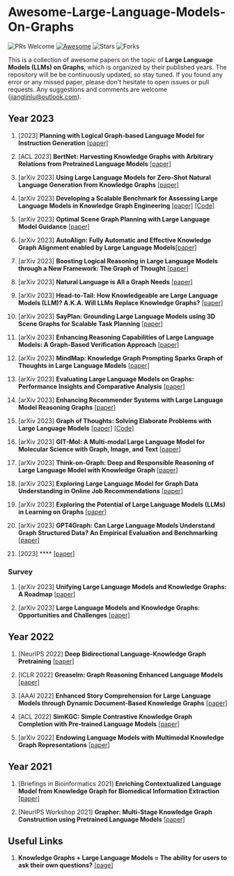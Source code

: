 # Awesome-Large-Language-Models-On-Graphs
 
 ![PRs Welcome](https://img.shields.io/badge/PRs-Welcome-green)  [![Awesome](https://awesome.re/badge.svg)](https://awesome.re) ![Stars](https://img.shields.io/github/stars/Jianglin954/awesome-large-language-models-on-graphs?color=yellow)  ![Forks](https://img.shields.io/github/forks/Jianglin954/awesome-large-language-models-on-graphs?color=blue&label=Fork)
 

 This is a collection of awesome papers on the topic of **Large Language Models (LLMs) on Graphs**, which is organized by their published years. The repository will be be continuously updated, so stay tuned. If you found any error or any missed paper, please don't hesitate to open issues or pull requests. Any suggestions and comments are welcome (jianglinlu@outlook.com).
 
 
## Year 2023

1. [2023] **Planning with Logical Graph-based Language Model for Instruction Generation** [[paper]](https://arxiv.org/pdf/2308.13782.pdf)

1. [ACL 2023] **BertNet: Harvesting Knowledge Graphs with Arbitrary Relations from Pretrained Language Models** [[paper]](https://aclanthology.org/2023.findings-acl.309.pdf)

1. [arXiv 2023] **Using Large Language Models for Zero-Shot Natural Language Generation from Knowledge Graphs** [[paper]](https://arxiv.org/pdf/2307.07312.pdf)

1. [arXiv 2023] **Developing a Scalable Benchmark for Assessing Large Language Models in Knowledge Graph Engineering** [[paper]](https://arxiv.org/pdf/2308.16622.pdf) [[Code]](https://github.com/AKSW/LLM-KG-Bench)

1. [arXiv 2023] **Optimal Scene Graph Planning with Large Language Model Guidance** [[paper]](https://arxiv.org/pdf/2309.09182.pdf)

1. [arXiv 2023] **AutoAlign: Fully Automatic and Effective Knowledge Graph Alignment enabled by Large Language Models**[[paper]](https://arxiv.org/pdf/2307.11772.pdf)

1. [arXiv 2023] **Boosting Logical Reasoning in Large Language Models through a New Framework: The Graph of Thought** [[paper]](https://arxiv.org/pdf/2308.08614.pdf)

1. [arXiv 2023] **Natural Language is All a Graph Needs** [[paper]](https://arxiv.org/pdf/2308.07134.pdf)

1. [arXiv 2023] **Head-to-Tail: How Knowledgeable are Large Language Models (LLM)? A.K.A. Will LLMs Replace Knowledge Graphs?** [[paper]](https://arxiv.org/pdf/2308.10168.pdf)

1. [arXiv 2023] **SayPlan: Grounding Large Language Models using 3D Scene Graphs for Scalable Task Planning** [[paper]](https://arxiv.org/pdf/2307.06135.pdf)

1. [arXiv 2023] **Enhancing Reasoning Capabilities of Large Language Models: A Graph-Based Verification Approach** [[paper]](https://arxiv.org/pdf/2308.09267.pdf)

1. [arXiv 2023] **MindMap: Knowledge Graph Prompting Sparks Graph of Thoughts in Large Language Models** [[paper]](https://arxiv.org/pdf/2308.09729.pdf)

1. [arXiv 2023] **Evaluating Large Language Models on Graphs: Performance Insights and Comparative Analysis** [[paper]](https://arxiv.org/pdf/2308.11224.pdf)

1. [arXiv 2023] **Enhancing Recommender Systems with Large Language Model Reasoning Graphs** [[paper]](https://arxiv.org/pdf/2308.10835.pdf)

1. [arXiv 2023] **Graph of Thoughts: Solving Elaborate Problems with Large Language Models** [[paper]](https://arxiv.org/pdf/2308.09687.pdf) [[Code]]()

1. [arXiv 2023] **GIT-Mol: A Multi-modal Large Language Model for Molecular Science with Graph, Image, and Text** [[paper]](https://arxiv.org/pdf/2308.06911.pdf)

1. [arXiv 2023] **Think-on-Graph: Deep and Responsible Reasoning of Large Language Model with Knowledge Graph** [[paper]](https://arxiv.org/pdf/2307.07697.pdf)

1. [arXiv 2023] **Exploring Large Language Model for Graph Data Understanding in Online Job Recommendations** [[paper]](https://arxiv.org/pdf/2307.05722.pdf)

1. [arXiv 2023] **Exploring the Potential of Large Language Models (LLMs) in Learning on Graphs** [[paper]](https://arxiv.org/pdf/2307.03393.pdf)

1. [arXiv 2023] **GPT4Graph: Can Large Language Models Understand Graph Structured Data? An Empirical Evaluation and Benchmarking** [[paper]](https://arxiv.org/pdf/2305.15066.pdf)

1. [2023] **** [[paper]]()


### Survey

1. [arXiv 2023] **Unifying Large Language Models and Knowledge Graphs: A Roadmap** [[paper]](https://arxiv.org/pdf/2306.08302.pdf)

1. [arXiv 2023] **Large Language Models and Knowledge Graphs: Opportunities and Challenges** [[paper]](https://arxiv.org/pdf/2308.06374.pdf)




## Year 2022

1. [NeurIPS 2022] **Deep Bidirectional Language-Knowledge Graph Pretraining** [[paper]](https://proceedings.neurips.cc/paper_files/paper/2022/file/f224f056694bcfe465c5d84579785761-Paper-Conference.pdf)

1. [ICLR 2022] **Greaselm: Graph Reasoning Enhanced Language Models** [[paper]](https://openreview.net/pdf?id=41e9o6cQPj)

1. [AAAI 2022] **Enhanced Story Comprehension for Large Language Models through Dynamic Document-Based Knowledge Graphs** [[paper]](https://ojs.aaai.org/index.php/AAAI/article/view/21286)

1. [ACL 2022] **SimKGC: Simple Contrastive Knowledge Graph Completion with Pre-trained Language Models** [[paper]](https://aclanthology.org/2022.acl-long.295.pdf)

1. [arXiv 2022] **Endowing Language Models with Multimodal Knowledge Graph Representations** [[paper]](https://arxiv.org/pdf/2206.13163.pdf)


## Year 2021


1. [Briefings in Bioinformatics 2021] **Enriching Contextualized Language Model from Knowledge Graph for Biomedical Information Extraction** [[paper]](https://academic.oup.com/bib/article-abstract/22/3/bbaa110/5854405)

1. [NeurIPS Workshop 2021] **Grapher: Multi-Stage Knowledge Graph Construction using Pretrained Language Models** [[paper]](https://openreview.net/pdf?id=N2CFXG8-pRd)

## Useful Links
1. **Knowledge Graphs + Large Language Models = The ability for users to ask their own questions?** [[page]](https://medium.com/@peter.lawrence_47665/knowledge-graphs-large-language-models-the-ability-for-users-to-ask-their-own-questions-e4afc348fa72)